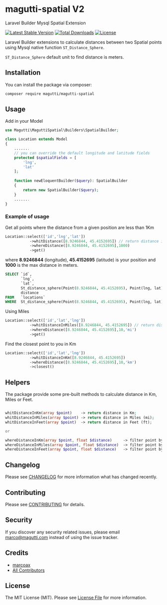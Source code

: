 # magutti-spatial V2
Laravel Builder Mysql Spatial Extension

[![Latest Stable Version](http://poser.pugx.org/magutti/magutti-spatial/v)](https://packagist.org/packages/magutti/magutti-spatial) 
[![Total Downloads](http://poser.pugx.org/magutti/magutti-spatial/downloads)](https://packagist.org/packages/magutti/magutti-spatial) 
[![License](http://poser.pugx.org/magutti/magutti-spatial/license)](https://packagist.org/packages/magutti/magutti-spatial)

Laravel Builder extensions to calculate distances between two Spatial points  using Mysql native function `ST_Distance_Sphere`.

`ST_Distance_Sphere` default unit to find distance is meters.

## Installation

You can install the package via composer:

```bash
composer require magutti/magutti-spatial
```

## Usage
Add in your  Model
```php
use Magutti\MaguttiSpatial\Builders\SpatialBuilder;

class Location extends Model
{
    .......
    // you can override the default longitude and latitude fields
    protected $spatialFields = [
        'lng',
        'lat'
    ];
   
    function newEloquentBuilder($query): SpatialBuilder
    {
        return new SpatialBuilder($query);
    }
    .......
}
```

### Example of usage
Get all points where the distance from a given position are less than 1Km
```php
Location::select(['id','lng','lat'])
           ->whitDistance([8.9246844, 45.4152695]) // return distance in meters (default)
           ->whereDistance([8.9246844, 45.4152695],1000)
           ->get()
```
where **8.9246844** (longitude), **45.4152695** (latitude) is your position and **1000** is the max distance in meters.

 

``` sql
SELECT `id`,
       `lng`,
       `lat`,
       St_distance_sphere(Point(8.9246844, 45.4152695), Point(lng, lat)) * 1 AS
       distance
FROM   `locations`
WHERE  St_distance_sphere(Point(8.9246844, 45.4152695), Point(lng, lat)) < 1000 
```

Using Miles
```php
Location::select(['id','lat','lng'])
           ->whitDistanceInMiles([8.9246844, 45.4152695]) // return distance in Miles
           ->whereDistance([8.9246844, 45.4152695],10,'mi')
           ->get()
``` 

Find the closest point to you  in Km 
```php
Location::select(['id','lat','lng'])
           ->whitDistanceInKm([8.9246844, 45.4152695]) 
           ->whereDistance([8.9246844, 45.4152695],10,'km')
           ->closest()
``` 


## Helpers
The package provide some pre-built methods to calculate distance in Km, Miles or Feet.
```php

whitDistanceInKm(array $point)    -> return distance in Km;
whitDistanceInMiles(array $point) -> return distance in Miles (mi);
whitDistanceInFeet(array $point)  -> return distance in Feet (ft);

or

whereDistanceInKm(array $point, float $distance)     -> filter point by a given distance in Km
whereDistanceInMiles(array $point, float $distance)  -> filter point by a given distance in Miles
whereDistanceInFeet(array $point, float $distance)   -> filter point by a given distance in Miles


``` 
## Changelog

Please see [CHANGELOG](CHANGELOG.md) for more information what has changed recently.

## Contributing

Please see [CONTRIBUTING](CONTRIBUTING.md) for details.

## Security

If you discover any security related issues, please email marco@magutti.com instead of using the issue tracker.

## Credits

-   [marcoax](https://github.com/magutti)
-   [All Contributors](../../contributors)

## License

The MIT License (MIT). Please see [License File](LICENSE.md) for more information.


